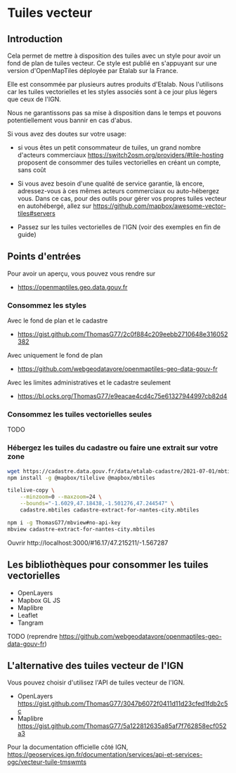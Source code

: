 # Tuiles vecteur

## Introduction

Cela permet de mettre à disposition des tuiles avec un style pour avoir un fond de plan de tuiles vecteur. Ce style est publié en s'appuyant sur une version d'OpenMapTiles déployée par Etalab sur la France.

Elle est consommée par plusieurs autres produits d'Etalab. Nous l'utilisons car les tuiles vectorielles et les styles associés sont à ce jour plus légers que ceux de l'IGN.

Nous ne garantissons pas sa mise à disposition dans le temps et pouvons potentiellement vous bannir en cas d'abus.

Si vous avez des doutes sur votre usage:

- si vous êtes un petit consommateur de tuiles, un grand nombre d'acteurs commerciaux <https://switch2osm.org/providers/#tile-hosting> proposent de consommer des tuiles vectorielles en créant un compte, sans coût

- Si vous avez besoin d'une qualité de service garantie, là encore, adressez-vous à ces mêmes acteurs commerciaux ou auto-hébergez vous. Dans ce cas, pour des outils pour gérer vos propres tuiles vecteur en autohébergé, allez sur <https://github.com/mapbox/awesome-vector-tiles#servers>

- Passez sur les tuiles vectorielles de l'IGN (voir des exemples en fin de guide)

## Points d'entrées

Pour avoir un aperçu, vous pouvez vous rendre sur

- <https://openmaptiles.geo.data.gouv.fr>

### Consommez les styles

Avec le fond de plan et le cadastre

- <https://gist.github.com/ThomasG77/2c0f884c209eebb2710648e316052382>

Avec uniquement le fond de plan

- <https://github.com/webgeodatavore/openmaptiles-geo-data-gouv-fr>

Avec les limites administratives et le cadastre seulement

- <https://bl.ocks.org/ThomasG77/e9eacae4cd4c75e61327944997cb82d4>

### Consommez les tuiles vectorielles seules

TODO

### Hébergez les tuiles du cadastre ou faire une extrait sur votre zone

```bash
wget https://cadastre.data.gouv.fr/data/etalab-cadastre/2021-07-01/mbtiles/france/cadastre.mbtiles
npm install -g @mapbox/tilelive @mapbox/mbtiles

tilelive-copy \
    --minzoom=0 --maxzoom=24 \
    --bounds="-1.6029,47.18438,-1.501276,47.244547" \
    cadastre.mbtiles cadastre-extract-for-nantes-city.mbtiles

npm i -g ThomasG77/mbview#no-api-key
mbview cadastre-extract-for-nantes-city.mbtiles
```

Ouvrir http://localhost:3000/#16.17/47.215211/-1.567287


## Les bibliothèques pour consommer les tuiles vectorielles

- OpenLayers
- Mapbox GL JS
- Maplibre
- Leaflet
- Tangram

TODO (reprendre <https://github.com/webgeodatavore/openmaptiles-geo-data-gouv-fr>)

## L'alternative des tuiles vecteur de l'IGN

Vous pouvez choisir d'utilisez l'API de tuiles vecteur de l'IGN.

- OpenLayers <https://gist.github.com/ThomasG77/3047b6072f0411d11d23cfed1fdb2c5c>
- Maplibre <https://gist.github.com/ThomasG77/5a122812635a85af7f762858ecf052a3>

Pour la documentation officielle côté IGN, <https://geoservices.ign.fr/documentation/services/api-et-services-ogc/vecteur-tuile-tmswmts>
